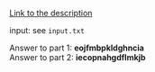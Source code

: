 [Link to the description](http://adventofcode.com/2017/day/16)

input: see `input.txt`

Answer to part 1: **eojfmbpkldghncia**</br> Answer to part 2: **iecopnahgdflmkjb**
